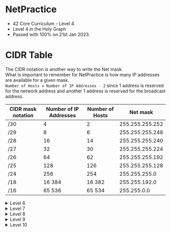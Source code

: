 # NetPractice
* 42 Core Curriculum - Level 4
* Level 4 in the Holy Graph<br>
* Passed with 100% on 21st Jan 2023.<br>

# CIDR Table
The CIDR notation is another way to write the Net mask.<br>
What is important to remember for NetPractice is how many IP addresses are available for a given mask.<br>
`Number of Hosts = Number of IP Addresses - 2` since 1 address is reserved for the network address and another 1 address is reserved for the broadcast address.<br>

| CIDR mask notation | Number of IP Addresses | Number of Hosts | Net mask |
| --- | --- |--- | --- |
| /30 | 4 | 2 | 255.255.255.252 |
| /29 | 8 | 6 | 255.255.255.248 |
| /28 | 16 | 14 | 255.255.255.240 |
| /27 | 32| 30 | 255.255.255.224 |
| /26 | 64 | 62 | 255.255.255.192 |
| /25 | 128 | 126 | 255.255.255.128 |
| /24 | 256 | 254 | 255.255.255.0 |
| /18 | 16 384 | 16 382 | 255.255.192.0 |
| /16 | 65 536 | 65 534 | 255.255.0.0 |


<details>
  <summary>Level 6</summary>
  
  1. Erase all the modifiable fields (start with a clean sheet).<br>
  2. All the destinations of the routing tables should be filled in with : `0.0.0.0/0`<br>
  3. Copy the mask of R1 into the one of A1 (the same mask is used inside a subnetwork) : `255.255.255.128`<br>
  4. Choose any suitable IP for R1 between 128 and 255 (128 and 255 excluded) because the mask last byte is 128 (see CIDR Table) : `110.6.3.226` for instance<br>
  5. Copy the IP of R1 into the next hop of the forwarding table of A :`110.6.3.226`<br>
  6. Choose the network address and mask for the destination of the routing table of the Internet by make sure the IP adresses of R1 and A1 will be covered : `110.6.3.226/30` or `110.6.3.0/25` will work.<br>
  
  ![NetPractive_Level_6](https://user-images.githubusercontent.com/107719618/213868500-84b71208-e565-4aff-83f1-31e216d8cd50.png)

  
  
</details>

<details>
  <summary>Level 7</summary>
  
  1. Erase all the modifiable fields (start with a clean sheet).<br>
  2. All the destinations of the routing tables should be filled in with : `0.0.0.0/0`<br>
  3. We have 3 networks with only 2 IP address to assign so we can fill in the mask of A1, R11, R12, R21, R22 and C1 with : `255.255.255.252`<br>
  4. The next hop in the forwarding table of A is equal to the IP of the next router interface R11 : `107.198.14.1`<br>
  5. The IP address of A1 can only be : `107.198.14.2` since `107.198.14.1` is already used.<br>
  6. Since the IP address of R12 is `107.198.14.254`, then the next hop of the forwarding table of router R2 is : `107.198.14.254`<br>
  7. The IP address of the R21 can only be : `107.198.14.253` since `107.198.14.254` is already used.<br>
  8. Since the IP address of R21 is `107.198.14.253`, then the next hop of the forwarding table of router R1 is : `107.198.14.253`<br>
  9. For network R22 - C1, we need to find what IP addresses are available in 107.198.14.xxx format : <br>
  &emsp;&emsp;&emsp; * Due to network R11 - A1, the IP addresses `107.198.14.xxx` with `xxx` ranging from `000` to `003` included are used.<br>
  &emsp;&emsp;&emsp; * Due to network R12 - R21, the IP addresses `107.198.14.xxx` with `xxx` ranging from `252` to `255` included are used.<br>
  Hence, the IP addresses available are `107.198.14.004` to `107.198.14.251` : for simplicity, we will use addresses from `107.198.14.004` to `107.198.14.007`, therefore : <br>
  &emsp;&emsp;&emsp; * IP address of R22 is `107.198.14.005`<br>
  &emsp;&emsp;&emsp; * IP address of C is `107.198.14.006`<br>
  &emsp;&emsp;&emsp; * Next hop of forwarding table of C is `107.198.14.005`<br>

  
  ![NetPractive_Level_7](https://user-images.githubusercontent.com/107719618/213916288-f1636f84-c3d9-4355-9a33-4d2b49024965.png)

  
  
</details>

<details>
  <summary>Level 8</summary>
  
  1. Erase all the modifiable fields (start with a clean sheet).<br>
  2. All the destinations of the routing tables should be filled in with : `0.0.0.0/0`<br>
  3. The next hop of the forwarding table of the Internet I should be equal to the IP address of the interface R12 of router R1 : `163.178.250.12`<br>
  4. For network R23 - D1, the mask of D1 and R23 must be be identical so the mask of R23 is : `255.255.255.240`.<br>
  5. For networks R13 - R21 and R22 - C1, there are only 2 IP addresses to assign in each network so we can use the following mask for R13, R21, R22 and C1 : `255.255.255.252`.<br>
  6. From the network R12 - Internet, the 16 IP addresses `163.178.250.0` to `163.178.250.15` are reserved because the mask is `255.255.255.240` and we know one of the IP address already in use R12 is `163.178.250.12`. <br>
  7. The forwarding table of router R2 assign the next hop to IP address `164.153.247.62`so IP address of R13 must be `164.153.247.62`. This means the network R13 - R21 will use the IP addresse from `164.153.247.60` to `164.153.247.63` included.
  8. As a consequence, the only choice possible for the IP address of R21 is `164.153.247.61`<br>
  9. For network R23 - D1, 16 IP addresses will be reserved because the mask is `255.255.255.240`. Among the remaining available IP addresses in `164.153.247.xxx`, we can choose `xxx` from `16` to `31` included, so :<br>
  &emsp;&emsp;&emsp; * IP address of R23 is `164.153.247.17`<br>
  &emsp;&emsp;&emsp; * IP address of D1 is `164.153.247.18`<br>
  &emsp;&emsp;&emsp; * next hop of the forwarding table of D1 is `164.153.247.17`<br>
  10. For network R22 - C1, 4 IP addresses will be reserved because the mask is `255.255.255.252`. Among the remaining available IP addresses in `164.153.247.xxx`, we can choose `xxx` from `32` to `35` included, so :<br>
  &emsp;&emsp;&emsp; * IP address of R23 is `164.153.247.33`<br>
  &emsp;&emsp;&emsp; * IP address of D1 is `164.153.247.34`<br>
  &emsp;&emsp;&emsp; * next hop of the forwarding table of D1 is `164.153.247.33`<br>
  11. 1st Next hop of the forwarding table of router R1 should be the IP adress of R21 : `164.153.247.61`<br>
  
  
  
  ![NetPractive_Level_8_Part_1](https://user-images.githubusercontent.com/107719618/213920462-3521dc19-b456-4726-a8b5-c3a311bb8c34.png)
  ![NetPractive_Level_8_Part_2](https://user-images.githubusercontent.com/107719618/213920465-6e319eb8-6790-43c0-957b-757e7f8baefd.png)

  
  
</details>

<details>
  <summary>Level 9</summary>
  
  1. Erase all the modifiable fields (start with a clean sheet).<br>
  2. All the destinations of the routing tables should be filled in with : `0.0.0.0/0` except the first destination of the router R1 and the two first destinations of the routing table of the Internet.<br>
  3. The mask of R13 should be identical to R21 : `255.255.255.252`<br>
  4. The mask of A1 and B1 should be identical to R11 : `255.255.255.128`<br>
  5. The mask of D1 should be identical to R23 : `/18`<br>
  6. Since the next hop of forwarding table D is : `91.118.249.193`, then the IP address of R23 is `91.118.249.193`.<br>
  7. Therefore, a possible ID address for D1 is : `91.118.249.194`<br>
  8. For network R22 - C1, we only need to assign 2 IP addresses, so we can choose the following mask : `255.255.255.252`<br>
  9. From the network R12 - Internet, the 16 IP addresses `163.172.250.0` to `163.172.250.15` are reserved because the mask is `255.255.255.240` and we know one of the IP address R12 already in use is `163.178.250.12`. <br>
  10. For network R13 - R21, we can use the following adresses `163.172.250.xxx` with `xxx` ranging from `16` to `255`. Let's use `163.172.250.16` to `163.172.250.19`. Therefore:<br>
  &emsp;&emsp;&emsp; * IP address of R13 is `163.172.250.17`<br>
  &emsp;&emsp;&emsp; * IP address of R21 is `163.172.250.18`<br>
  &emsp;&emsp;&emsp; * IP address of next hop of router R2 is `163.172.250.17`<br>
  11. For network R22 - C1, we can use the following adresses `163.172.250.xxx` with `xxx` ranging from `20` to `255`. Let's use `163.172.250.20` to `163.172.250.23`. Therefore:<br>
  &emsp;&emsp;&emsp; * IP address of R22 is `163.172.250.21`<br>
  &emsp;&emsp;&emsp; * IP address of C1 is `163.172.250.22`<br>
  &emsp;&emsp;&emsp; * IP address of next hop of forwarding table of C is `163.172.250.21`<br>
  12. For network R11 - A1 - B1, we can use the following adresses `163.172.250.xxx` with `xxx` ranging from `24` to `255`. Let's use `163.172.250.128` to `163.172.250.255` since the mask 255.255.255.128 imposes to reserve 128 IP addresses. Therefore:<br>
  &emsp;&emsp;&emsp; * IP address of R11 is `163.172.250.129`<br>
  &emsp;&emsp;&emsp; * IP address of B1 is `163.172.250.130`<br>
  &emsp;&emsp;&emsp; * IP address of A1 is `163.172.250.131`<br>
  &emsp;&emsp;&emsp; * IP address of next hop of forwarding table of B and A is `163.172.250.129`<br>
  13. For routing table of router R1 :<br>
  &emsp;&emsp;&emsp; * The 1st destination is the network address of network R22 - C2 : `163.172.250.20/30`<br>
  &emsp;&emsp;&emsp; * The 2nd destination is default : `0.0.0.0/0`<br>
  &emsp;&emsp;&emsp; * The 1st next hop is the IP address of R21 : `163.172.250.18`<br>
  &emsp;&emsp;&emsp; * The 2nd next hop is the IP address of R21 : `163.172.250.18`<br>
  14. For routing table of the Internet :<br>
  &emsp;&emsp;&emsp; * The 1st destination is the network address of B : `163.172.250.20/30`<br>
  &emsp;&emsp;&emsp; * The 2nd destination is the network address of A : `163.172.250.128/25`<br>
  &emsp;&emsp;&emsp; * The 3rd destination is default : `0.0.0.0/0`<br>
  
  ![NetPractive_Level_9_Part_1](https://user-images.githubusercontent.com/107719618/213923643-9cbb5103-d630-4f30-a6ba-934455bdc890.png)
  ![NetPractive_Level_9_Part_2](https://user-images.githubusercontent.com/107719618/213923649-0dcfef4e-bce5-4f4f-a127-bc5af577d44e.png)
  ![NetPractive_Level_9_Part_3](https://user-images.githubusercontent.com/107719618/213923655-39110208-65ff-4c2a-b7db-e011669bc3a1.png)

</details>

<details>
  #<summary>Level 10</summary>
</details>
